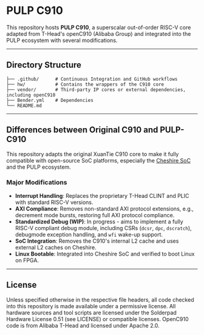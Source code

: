 # PULP C910

<!-- Introduction -->
This repository hosts **PULP C910**, a superscalar out-of-order RISC-V core adapted from T-Head's openC910 (Alibaba Group) and integrated into the PULP ecosystem with several modifications.

---

## Directory Structure

<!-- Directory overview with explanations -->
```
├── .github/      # Continuous Integration and GitHub workflows
├── hw/           # Contains the wrappers of the C910 core
├── vendor/       # Third-party IP cores or external dependencies, including openC910
├── Bender.yml    # Dependencies
└── README.md
```

---


## Differences between Original C910 and PULP-C910

<!-- Highlighting the key architectural and integration differences -->
This repository adapts the original XuanTie C910 core to make it fully compatible with open-source SoC platforms, especially the [Cheshire SoC](https://github.com/pulp-platform/cheshire) and the PULP ecosystem.

### Major Modifications

- **Interrupt Handling**: Replaces the proprietary T-Head CLINT and PLIC with standard RISC-V versions.
- **AXI Compliance**: Removes non-standard AXI protocol extensions, e.g., decrement mode bursts, restoring full AXI protocol compliance.
- **Standardized Debug (WIP)**: In progress - aims to implement a fully RISC-V compliant debug module, including CSRs (`dcsr`, `dpc`, `dscratch`), debugmode exception handling, and `wfi` wake-up support.
- **SoC Integration**: Removes the C910's internal L2 cache and uses external L2 caches on Cheshire.
- **Linux Bootable**: Integrated into Cheshire SoC and verified to boot Linux on FPGA.

---

## License

<!-- Licensing information -->
Unless specified otherwise in the respective file headers, all code checked into this repository is made available under a permissive license. All hardware sources and tool scripts are licensed under the Solderpad Hardware License 0.51 (see LICENSE) or compatible licenses.
OpenC910 code is from Alibaba T-Head and licensed under Apache 2.0.

